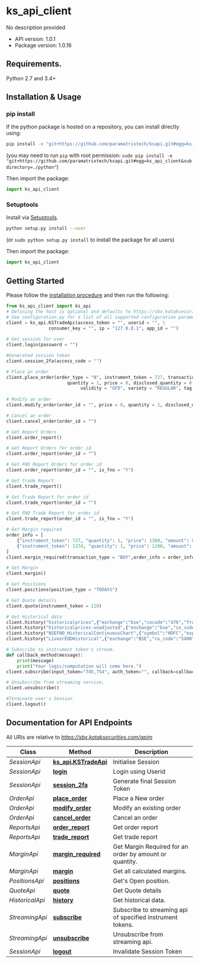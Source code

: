 # ks_api_client
No description provided

- API version: 1.0.1
- Package version: 1.0.16

## Requirements.

Python 2.7 and 3.4+

## Installation & Usage
### pip install

If the python package is hosted on a repository, you can install directly using:

```sh
pip install -e "git+https://github.com/paramatrixtech/ksapi.git#egg=ks_api_client&subdirectory=./python"
```
(you may need to run `pip` with root permission: `sudo pip install -e "git+https://github.com/paramatrixtech/ksapi.git#egg=ks_api_client&subdirectory=./python"`)

Then import the package:
```python
import ks_api_client
```

### Setuptools

Install via [Setuptools](http://pypi.python.org/pypi/setuptools).

```sh
python setup.py install --user
```
(or `sudo python setup.py install` to install the package for all users)

Then import the package:
```python
import ks_api_client
```

## Getting Started

Please follow the [installation procedure](#installation--usage) and then run the following:

```python
from ks_api_client import ks_api
# Defining the host is optional and defaults to https://sbx.kotaksecurities.com/apim
# See configuration.py for a list of all supported configuration parameters.
client = ks_api.KSTradeApi(access_token = "", userid = "", \
                consumer_key = "", ip = "127.0.0.1", app_id = "")
					 
# Get session for user
client.login(password = "")

#Generated session token
client.session_2fa(access_code = "")

# Place an order
client.place_order(order_type = "N", instrument_token = 727, transaction_type = "BUY",\
                       quantity = 1, price = 0, disclosed_quantity = 0, trigger_price = 0,\
                            validity = "GFD", variety = "REGULAR", tag = "string")
						
# Modify an order
client.modify_order(order_id = "", price = 0, quantity = 1, disclosed_quantity = 0, trigger_price = 0, validity = "GFD")

# Cancel an order
client.cancel_order(order_id = "")

# Get Report Orders
client.order_report()

# Get Report Orders for order id
client.order_report(order_id = "")

# Get FNO Report Orders for order id
client.order_report(order_id = "", is_fno = "Y")

# Get Trade Report
client.trade_report()

# Get Trade Report for order id
client.trade_report(order_id = "")

# Get FNO Trade Report for order id
client.trade_report(order_id = "", is_fno = "Y")

# Get Margin required
order_info = [
    {"instrument_token": 727, "quantity": 1, "price": 1300, "amount": 0, "trigger_price": 1190},
    {"instrument_token": 1374, "quantity": 1, "price": 1200, "amount": 0, "trigger_price": 1150}
]
client.margin_required(transaction_type = "BUY",order_info = order_info)

# Get Margin
client.margin()

# Get Positions
client.positions(position_type = "TODAYS")

# Get Quote details
client.quote(instrument_token = 110)

# Get Historical data
client.history("historicalprices",{"exchange":"bse","cocode":"476","fromdate":"01-jan-2014","todate":"08-oct-2015"})
client.history("historicalprices-unadjusted",{"exchange":"bse","co_code":"476","date":"16-Jun-2016"})
client.history("NSEFNO_HistoricalContinuousChart",{"symbol":"HDFC","expiry type": "near"})
client.history("LiveorEODHistorical",{"exchange":"BSE","co_code":"5400","period":"Y","cnt":"3"})

# Subscribe to instrument token's stream.
def callback_method(message):
    print(message)
    print("Your logic/computation will come here.")
client.subscribe(input_token="745,754", auth_token="", callback=callback_method)

# Unsubscribe from streaming service.
client.unsubscribe()

#Terminate user's Session
client.logout()
```
## Documentation for API Endpoints

All URIs are relative to *https://sbx.kotaksecurities.com/apim*

Class | Method | Description
------------ | ------------- | -------------
*SessionApi* | [**ks_api.KSTradeApi**](docs/SessionApi.md#session_init) | Initialise Session
*SessionApi* | [**login**](docs/SessionApi.md#login) | Login using Userid
*SessionApi* | [**session_2fa**](docs/SessionApi.md#session_2fa) | Generate final Session Token
*OrderApi* | [**place_order**](docs/OrderApi.md#place_order) | Place a New order
*OrderApi* | [**modify_order**](docs/OrderApi.md#modify_order) | Modify an existing order
*OrderApi* | [**cancel_order**](docs/OrderApi.md#cancel_order) | Cancel an order
*ReportsApi* | [**order_report**](docs/ReportsApi.md#order_report) | Get order report
*ReportsApi* | [**trade_report**](docs/ReportsApi.md#trade_report) | Get trade report
*MarginApi* | [**margin_required**](docs/MarginApi.md#margin_required) | Get Margin Required for an order by amount or quantity.
*MarginApi* | [**margin**](docs/MarginApi.md#margin) | Get all calculated margins.
*PositionsApi* | [**positions**](docs/PositionsApi.md#positions) | Get&#39;s Open position.
*QuoteApi* | [**quote**](docs/QuoteApi.md#quote_details) | Get Quote details
*HistoricalApi* | [**history**](docs/HistoricalApi.md#history) | Get historical data.
*StreamingApi* | [**subscribe**](docs/StreamingApi.md#subscribe) | Subscribe to streaming api of specified instrument tokens.
*StreamingApi* | [**unsubscribe**](docs/StreamingApi.md#unsubscribe) | Unsubscribe from streaming api.
*SessionApi* | [**logout**](docs/SessionApi.md#logout) | Invalidate Session Token


